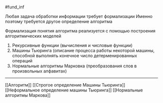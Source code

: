 #fund_inf 

Любая задача обработки информации требует формализации
Именно поэтому требуется другое определение алгоритма

Формализация понятия алгоритма реализуется с помощью построения алгоритмических моделей
1. Рекурсивные функции (вычисления и числовые функции)
2. Машины Тьюринга (описание процесса работы некоторой машины, способной выполнять конечное число детерменированных операций
3. Нормальные алгоритмы Марковка (преобразования слов в произвольных алфавитах)

---
[[Алгоритм]] [[Строгое определение Машины Тьюринга]] [[Неформальное определение машины Тьюринга]] [[Нормальные алгоритмы Маркова]]